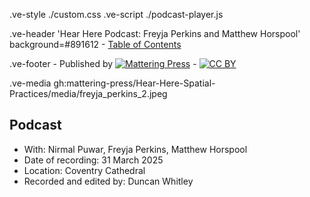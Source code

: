 .ve-style ./custom.css
.ve-script ./podcast-player.js

.ve-header 'Hear Here Podcast: Freyja Perkins and Matthew Horspool' background=#891612
    - [Table of Contents](/)

.ve-footer
    - Published by [![Mattering Press](https://www.matteringpress.org/wp-content/themes/matteringpress/img/mattering-press.png)](https://www.matteringpress.org/)
    - [![CC BY](https://licensebuttons.net/l/by/4.0/88x31.png)](https://creativecommons.org/licenses/by/4.0/)

.ve-media gh:mattering-press/Hear-Here-Spatial-Practices/media/freyja_perkins_2.jpeg

## Podcast

- With: Nirmal Puwar, Freyja Perkins, Matthew Horspool
- Date of recording: 31 March 2025
- Location: Coventry Cathedral
- Recorded and edited by: Duncan Whitley

<audio id="podcast-player">
  <source src="https://github.com/mattering-press/Hear-Here-Spatial-Practices/raw/refs/heads/main/media/POD%2303_Freyja%20Perkins_Matthew%20Horspool_-16LUFs_FINALCUT_V2.mp3" type="audio/mp3">
    <!-- fallback -->
    Your browser doesn't support HTML5 audio. Here is a <a href="https://github.com/mattering-press/Hear-Here-Spatial-Practices/raw/refs/heads/main/media/POD%2303_Freyja%20Perkins_Matthew%20Horspool_-16LUFs_FINALCUT_V2.mp3">link to download the audio</a> instead.
</audio>